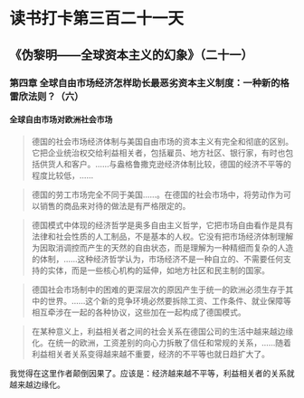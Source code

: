 读书打卡第三百二十一天
===
《伪黎明——全球资本主义的幻象》（二十一）
---

### 第四章 全球自由市场经济怎样助长最恶劣资本主义制度：一种新的格雷欣法则？（六）

#### 全球自由市场对欧洲社会市场

> 德国的社会市场经济体制与美国自由市场的资本主义有完全和彻底的区别。它把企业统治权交给利益相关者，包括雇员、地方社区、银行家，有时也包括供货人和客户。……与盎格鲁撒克逊经济体制比较，德国的经济不平等的程度比较低，……

> 德国的劳工市场完全不同于美国……。在德国的社会市场中，将劳动作为可以销售的商品来对待的做法是有严格限定的。

> 德国模式中体现的经济哲学是奥多自由主义哲学，它把市场自由看作是具有法律和社会性质的人工制品，不是基本的人权。它没有把市场经济体制理解为因取消调控而产生的天然的自由状态，而是理解为一种精细而复杂的人造的体制，……这种经济哲学认为，市场经济不是一种自立的、不需要任何支持的实体，而是一些核心机构的延伸，如地方社区和民主制的国家。

> 德国社会市场制中的困难的更深层次的原因产生于统一的欧洲必须生存于其中的世界。……这个新的竞争环境必然要拆除工资、工作条件、就业保障等相互牵涉在一起的各种协议，这些加在一起构成了德国模式。

> 在某种意义上，利益相关者之间的社会关系在德国公司的生活中越来越边缘化。在统一的欧洲，工资差别的向心力拆散了信任和常规的关系，……随着利益相关者关系变得越来越不重要，经济的不平等也就日趋扩大了。

我觉得在这里作者颠倒因果了。应该是：经济越来越不平等，利益相关者的关系就越来越边缘化。